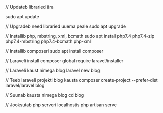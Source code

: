 // Updateb libraried ära

sudo apt update

// Upgradeb need libraried uuema peale
sudo apt upgrade

// Installib php, mbstring, xml, bcmath
sudo apt install php7.4 php7.4-zip php7.4-mbstring php7.4-bcmath php-xml

// Installib composeri
sudo apt install composer

// Laraveli install
composer global require laravel/installer

// Laraveli kaust nimega blog
laravel new blog

// Teeb laraveli projekti blog kausta
composer create-project --prefer-dist laravel/laravel blog

// Suunab kausta nimega blog
cd blog

// Jooksutab php serveri localhostis
php artisan serve
